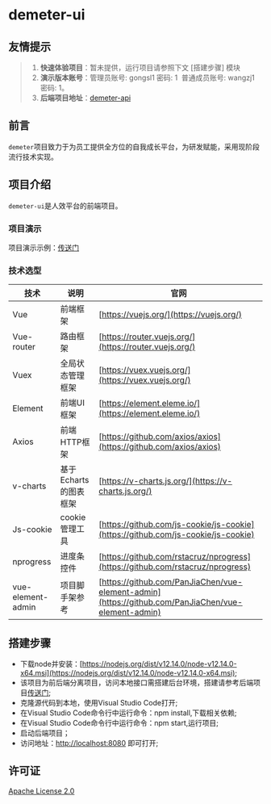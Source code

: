 # demeter-ui

## 友情提示 
>1.  **快速体验项目**：暂未提供，运行项目请参照下文 [搭建步骤] 模块
>2.  **演示版本账号**：管理员账号: gongsl1 密码: 1  普通成员账号: wangzj1 密码: 1。
>3.  **后端项目地址**：[demeter-api](https://github.com/ziroom/demeter-api)

## 前言
`demeter`项目致力于为员工提供全方位的自我成长平台，为研发赋能，采用现阶段流行技术实现。



## 项目介绍

`demeter-ui`是人效平台的前端项目。

### 项目演示

项目演示示例：[传送门](https://github.com/ziroom/demeter-api)  


### 技术选型

技术 | 说明 | 官网
----|----|----
Vue | 前端框架 | [https://vuejs.org/](https://vuejs.org/)
Vue-router | 路由框架 | [https://router.vuejs.org/](https://router.vuejs.org/)
Vuex | 全局状态管理框架 | [https://vuex.vuejs.org/](https://vuex.vuejs.org/)
Element | 前端UI框架 | [https://element.eleme.io/](https://element.eleme.io/)
Axios | 前端HTTP框架 | [https://github.com/axios/axios](https://github.com/axios/axios)
v-charts | 基于Echarts的图表框架 | [https://v-charts.js.org/](https://v-charts.js.org/)
Js-cookie | cookie管理工具 | [https://github.com/js-cookie/js-cookie](https://github.com/js-cookie/js-cookie)
nprogress | 进度条控件 | [https://github.com/rstacruz/nprogress](https://github.com/rstacruz/nprogress)
vue-element-admin | 项目脚手架参考 | [https://github.com/PanJiaChen/vue-element-admin](https://github.com/PanJiaChen/vue-element-admin)


## 搭建步骤
- 下载node并安装：[https://nodejs.org/dist/v12.14.0/node-v12.14.0-x64.msi](https://nodejs.org/dist/v12.14.0/node-v12.14.0-x64.msi);
- 该项目为前后端分离项目，访问本地接口需搭建后台环境，搭建请参考后端项目[传送门](https://github.com/ziroom/demeter-api/README.md);
- 克隆源代码到本地，使用Visual Studio Code打开;
- 在Visual Studio Code命令行中运行命令：npm install,下载相关依赖;
- 在Visual Studio Code命令行中运行命令：npm start,运行项目;
- 启动后端项目；
- 访问地址：[http://localhost:8080](http://localhost:8080) 即可打开;


## 许可证

[Apache License 2.0](LICENSE)
